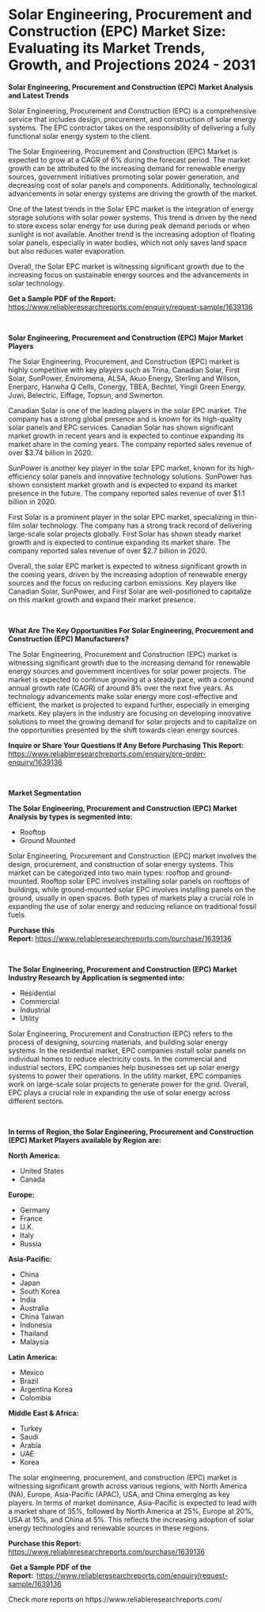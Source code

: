 <p><h1>Solar Engineering, Procurement and Construction (EPC) Market Size: Evaluating its Market Trends, Growth, and Projections 2024 - 2031</h1></p><p><strong>Solar Engineering, Procurement and Construction (EPC) Market Analysis and Latest Trends</strong></p>
<p><p>Solar Engineering, Procurement and Construction (EPC) is a comprehensive service that includes design, procurement, and construction of solar energy systems. The EPC contractor takes on the responsibility of delivering a fully functional solar energy system to the client.</p><p>The Solar Engineering, Procurement and Construction (EPC) Market is expected to grow at a CAGR of 6% during the forecast period. The market growth can be attributed to the increasing demand for renewable energy sources, government initiatives promoting solar power generation, and decreasing cost of solar panels and components. Additionally, technological advancements in solar energy systems are driving the growth of the market.</p><p>One of the latest trends in the Solar EPC market is the integration of energy storage solutions with solar power systems. This trend is driven by the need to store excess solar energy for use during peak demand periods or when sunlight is not available. Another trend is the increasing adoption of floating solar panels, especially in water bodies, which not only saves land space but also reduces water evaporation.</p><p>Overall, the Solar EPC market is witnessing significant growth due to the increasing focus on sustainable energy sources and the advancements in solar technology.</p></p>
<p><strong>Get a Sample PDF of the Report:&nbsp;</strong> <a href="https://www.reliableresearchreports.com/enquiry/request-sample/1639136">https://www.reliableresearchreports.com/enquiry/request-sample/1639136</a></p>
<p>&nbsp;</p>
<p><strong>Solar Engineering, Procurement and Construction (EPC) Major Market Players</strong></p>
<p><p>The Solar Engineering, Procurement, and Construction (EPC) market is highly competitive with key players such as Trina, Canadian Solar, First Solar, SunPower, Enviromena, ALSA, Akuo Energy, Sterling and Wilson, Enerparc, Hanwha Q Cells, Conergy, TBEA, Bechtel, Yingli Green Energy, Juwi, Belectric, Eiffage, Topsun, and Swinerton. </p><p>Canadian Solar is one of the leading players in the solar EPC market. The company has a strong global presence and is known for its high-quality solar panels and EPC services. Canadian Solar has shown significant market growth in recent years and is expected to continue expanding its market share in the coming years. The company reported sales revenue of over $3.74 billion in 2020.</p><p>SunPower is another key player in the solar EPC market, known for its high-efficiency solar panels and innovative technology solutions. SunPower has shown consistent market growth and is expected to expand its market presence in the future. The company reported sales revenue of over $1.1 billion in 2020.</p><p>First Solar is a prominent player in the solar EPC market, specializing in thin-film solar technology. The company has a strong track record of delivering large-scale solar projects globally. First Solar has shown steady market growth and is expected to continue expanding its market share. The company reported sales revenue of over $2.7 billion in 2020.</p><p>Overall, the solar EPC market is expected to witness significant growth in the coming years, driven by the increasing adoption of renewable energy sources and the focus on reducing carbon emissions. Key players like Canadian Solar, SunPower, and First Solar are well-positioned to capitalize on this market growth and expand their market presence.</p></p>
<p>&nbsp;</p>
<p><strong>What Are The Key Opportunities For Solar Engineering, Procurement and Construction (EPC) Manufacturers?</strong></p>
<p><p>The Solar Engineering, Procurement and Construction (EPC) market is witnessing significant growth due to the increasing demand for renewable energy sources and government incentives for solar power projects. The market is expected to continue growing at a steady pace, with a compound annual growth rate (CAGR) of around 8% over the next five years. As technology advancements make solar energy more cost-effective and efficient, the market is projected to expand further, especially in emerging markets. Key players in the industry are focusing on developing innovative solutions to meet the growing demand for solar projects and to capitalize on the opportunities presented by the shift towards clean energy sources.</p></p>
<p><strong>Inquire or Share Your Questions If Any Before Purchasing This Report:</strong> <a href="https://www.reliableresearchreports.com/enquiry/pre-order-enquiry/1639136">https://www.reliableresearchreports.com/enquiry/pre-order-enquiry/1639136</a></p>
<p>&nbsp;</p>
<p><strong>Market Segmentation</strong></p>
<p><strong>The Solar Engineering, Procurement and Construction (EPC) Market Analysis by types is segmented into:</strong></p>
<p><ul><li>Rooftop</li><li>Ground Mounted</li></ul></p>
<p><p>Solar Engineering, Procurement and Construction (EPC) market involves the design, procurement, and construction of solar energy systems. This market can be categorized into two main types: rooftop and ground-mounted. Rooftop solar EPC involves installing solar panels on rooftops of buildings, while ground-mounted solar EPC involves installing panels on the ground, usually in open spaces. Both types of markets play a crucial role in expanding the use of solar energy and reducing reliance on traditional fossil fuels.</p></p>
<p><strong>Purchase this Report:&nbsp;</strong><a href="https://www.reliableresearchreports.com/purchase/1639136">https://www.reliableresearchreports.com/purchase/1639136</a></p>
<p>&nbsp;</p>
<p><strong>The Solar Engineering, Procurement and Construction (EPC) Market Industry Research by Application is segmented into:</strong></p>
<p><ul><li>Residential</li><li>Commercial</li><li>Industrial</li><li>Utility</li></ul></p>
<p><p>Solar Engineering, Procurement and Construction (EPC) refers to the process of designing, sourcing materials, and building solar energy systems. In the residential market, EPC companies install solar panels on individual homes to reduce electricity costs. In the commercial and industrial sectors, EPC companies help businesses set up solar energy systems to power their operations. In the utility market, EPC companies work on large-scale solar projects to generate power for the grid. Overall, EPC plays a crucial role in expanding the use of solar energy across different sectors.</p></p>
<p>&nbsp;</p>
<p><strong>In terms of Region, the Solar Engineering, Procurement and Construction (EPC) Market Players available by Region are:</strong></p>
<p>
    <p> <strong> North America: </strong>
        <ul>
            <li>United States</li>
            <li>Canada</li>
        </ul>
        </p> 
    <p> <strong> Europe: </strong>
        <ul>
            <li>Germany</li>
            <li>France</li>
            <li>U.K.</li>
            <li>Italy</li>
            <li>Russia</li>
        </ul>
        </p> 
    <p> <strong> Asia-Pacific: </strong>
        <ul>
            <li>China</li>
            <li>Japan</li>
            <li>South Korea</li>
            <li>India</li>
            <li>Australia</li>
            <li>China Taiwan</li>
            <li>Indonesia</li>
            <li>Thailand</li>
            <li>Malaysia</li>
        </ul>
        </p> 
    <p> <strong> Latin America: </strong>
        <ul>
            <li>Mexico</li>
            <li>Brazil</li>
            <li>Argentina Korea</li>
            <li>Colombia</li>
        </ul>
        </p> 
    <p> <strong> Middle East & Africa: </strong>
        <ul>
            <li>Turkey</li>
            <li>Saudi</li>
            <li>Arabia</li>
            <li>UAE</li>
            <li>Korea</li>
        </ul>
    </p>
    </p>
<p><p>The solar engineering, procurement, and construction (EPC) market is witnessing significant growth across various regions, with North America (NA), Europe, Asia-Pacific (APAC), USA, and China emerging as key players. In terms of market dominance, Asia-Pacific is expected to lead with a market share of 35%, followed by North America at 25%, Europe at 20%, USA at 15%, and China at 5%. This reflects the increasing adoption of solar energy technologies and renewable sources in these regions.</p></p>
<p><strong>Purchase this Report: </strong><a href="https://www.reliableresearchreports.com/purchase/1639136">https://www.reliableresearchreports.com/purchase/1639136</a></p>
<p>&nbsp;<strong>Get a Sample PDF of the Report:&nbsp;&nbsp;</strong><a href="https://www.reliableresearchreports.com/enquiry/request-sample/1639136">https://www.reliableresearchreports.com/enquiry/request-sample/1639136</a></p>
<p><strong></strong></p>
<p>Check more reports on https://www.reliableresearchreports.com/</p>